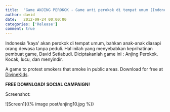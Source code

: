 ```yaml
---
title:  "Game ANJING PEROKOK - Game anti perokok di tempat umum (Indonesia - English)"
author: david
date:   2012-09-24 00:00:00
categories: ['Release']
comment: true
---
```


Indonesia 'kaya' akan perokok di tempat umum, bahkan anak-anak diasapi orang dewasa tanpa peduli. Hal inilah yang menyebabkan keprihatinan pembuat game, David Setiabudi. Diciptakanlah game ini : Anjing Perokok. Kocak, lucu, dan menyindir.

A game to protest smokers that smoke in public areas. Download for free at [DivineKids][dk-download].

**FREE DOWNLOAD! SOCIAL CAMPAIGN!**

Screenshot:

![Screen1]({% image post/anjing10.jpg %})

[dk]:           http://divinekids.com
[dk-download]:  http://divinekids.com/download/
